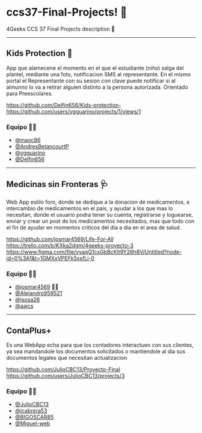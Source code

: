 # ccs37-Final-Projects! 🎉
4Geeks CCS 37 Final Projects description 📍

-----

## Kids Protection 📣
App que alamecene el momento en el que el estudiante (niño) salga del plantel, mediante una foto, notificacion SMS al representante. En el mismo portal el Representante con su sesion con clave puede notificar si al almunno lo va a retirar alguien distinto a la persona autorizada. Orientado para Preescolares.

https://github.com/Delfin656/Kids-protection-
https://github.com/users/vgguarino/projects/1/views/1

### Equipo 👯‍♂️
- [@maoc86](https://github.com/maoc86)
- [@AndresBetancourtP](https://github.com/AndresBetancourtP)
- [@vgguarino](https://github.com/vgguarino)
- [@Delfin656](https://github.com/Delfin656)

-----

## Medicinas sin Fronteras 🩺

Web App estilo foro, donde se dedique a la donacion de medicamentos, e intercambio de medicamentos en el pais, y ayudar a los que mas lo necesitan, donde el usuario podra tener su cuenta, registrarse y loguearse, enviar y crear un post de los medicamentos necesitados, mas que todo con el fin de ayudar en momentos criticos del dia a dia en el area de salud. 

https://github.com/josmar4569/Life-For-All
https://trello.com/b/KXka2dgm/4geeks-proyecto-3
https://www.figma.com/file/vyaqQ1cxGbBcKlt9Y26h8V/Untitled?node-id=0%3A1&t=1GMXxVPEFk5xsfLi-0

### Equipo 👯‍♂️
- [@josmar4569](https://github.com/josmar4569) 🐱‍👤
- [@Alejandro959521](https://github.com/Alejandro959521)
- [@jsosa26](https://github.com/jsosa26)
- [@aajcs](https://github.com/aajcs)

-----
## ContaPlus+

Es una WebApp echa para que los contadores interactuen con sus clientes, ya sea mandandole los documentos solicitados o mantiendole al dia sus documentos legales que necesitan actualizacion

https://github.com/JulioCBC13/Proyecto-Final
https://github.com/users/JulioCBC13/projects/3

### Equipo 👯‍♂️

- [@JulioCBC13](https://github.com/JulioCBC13)
- [@jcabrera53](https://github.com/jcabrera53)
- [@BIGOSCAR85](https://github.com/BIGOSCAR85)
- [@Miguel-web](https://github.com/Miguel-web)




